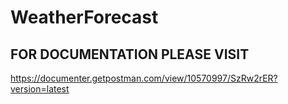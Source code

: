 # WeatherForecast
## FOR DOCUMENTATION PLEASE VISIT
https://documenter.getpostman.com/view/10570997/SzRw2rER?version=latest
